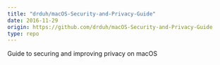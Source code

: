 ```yaml
---
title: "drduh/macOS-Security-and-Privacy-Guide"
date: 2016-11-29
origin: https://github.com/drduh/macOS-Security-and-Privacy-Guide
type: repo
---
```


Guide to securing and improving privacy on macOS